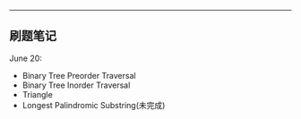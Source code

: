 -------------------------  
刷题笔记
-------------------------  

June 20:
 - Binary Tree Preorder Traversal
 - Binary Tree Inorder Traversal
 - Triangle
 - Longest Palindromic Substring(未完成)